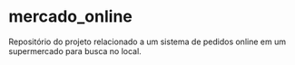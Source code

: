 # mercado_online
Repositório do projeto relacionado a um sistema de pedidos online em um supermercado para busca no local.
